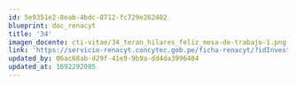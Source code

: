 ```yaml
---
id: 5e9351e2-8eab-4bdc-8712-fc729e262402
blueprint: doc_renacyt
title: '34'
imagen_docente: cti-vitae/34_teran_hilares_feliz_mesa-de-trabajo-1.png
link: 'https://servicio-renacyt.concytec.gob.pe/ficha-renacyt/?idInvestigador=40458'
updated_by: 06ac68ab-d29f-41e9-9b9a-dd4da3996484
updated_at: 1692292085
---
```

